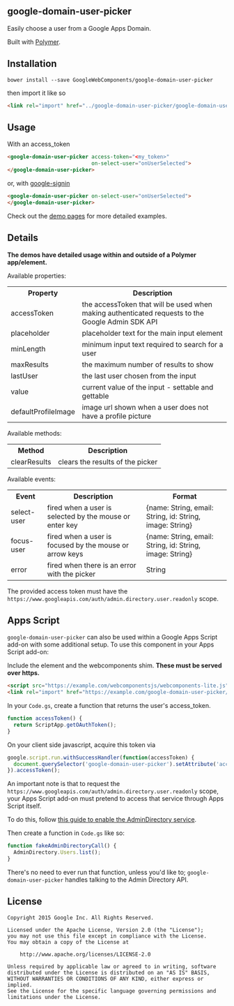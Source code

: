 ## google-domain-user-picker

Easily choose a user from a Google Apps Domain.

Built with [Polymer](https://polymer-project.org).

## Installation

```
bower install --save GoogleWebComponents/google-domain-user-picker
```

then import it like so

```html
<link rel="import" href="../google-domain-user-picker/google-domain-user-picker.html">
```

## Usage

With an access_token

```html
<google-domain-user-picker access-token="<my_token>"
                           on-select-user="onUserSelected">
</google-domain-user-picker>
```

or, with [google-signin](https://github.com/GoogleWebComponents/google-signin)

```html
<google-domain-user-picker on-select-user="onUserSelected">
</google-domain-user-picker>
```

Check out the [demo pages](demo) for more detailed examples.

## Details

**The demos have detailed usage within and outside of a Polymer app/element.**

Available properties:

<table>
  <tr>
    <th>Property</th>
    <th>Description</th>
  </tr>
  <tr>
    <td>accessToken</td>
    <td>the accessToken that will be used when making authenticated requests to the Google Admin SDK API</td>
  </tr>
  <tr>
    <td>placeholder</td>
    <td>placeholder text for the main input element</td>
  </tr>
  <tr>
    <td>minLength</td>
    <td>minimum input text required to search for a user</td>
  </tr>
  <tr>
    <td>maxResults</td>
    <td>the maximum number of results to show</td>
  </tr>
  <tr>
    <td>lastUser</td>
    <td>the last user chosen from the input</td>
  </tr>
  <tr>
    <td>value</td>
    <td>current value of the input - settable and gettable</td>
  </tr>
  <tr>
    <td>defaultProfileImage</td>
    <td>image url shown when a user does not have a profile picture</td>
  </tr>
</table>

Available methods:

<table>
  <tr>
    <th>Method</th>
    <th>Description</th>
  </tr>
  <tr>
    <td>clearResults</td>
    <td>clears the results of the picker</td>
  </tr>
</table>

Available events:

<table>
  <tr>
    <th>Event</th>
    <th>Description</th>
    <th>Format</th>
  </tr>
  <tr>
    <td>select-user</td>
    <td>fired when a user is selected by the mouse or enter key</td>
    <td>{name: String, email: String, id: String, image: String}</td>
  </tr>
  <tr>
    <td>focus-user</td>
    <td>fired when a user is focused by the mouse or arrow keys</td>
    <td>{name: String, email: String, id: String, image: String}</td>
  </tr>
  <tr>
    <td>error</td>
    <td>fired when there is an error with the picker</td>
    <td>String</td>
  </tr>
</table>

The provided access token must have the `https://www.googleapis.com/auth/admin.directory.user.readonly` scope.

## Apps Script

`google-domain-user-picker` can also be used within a Google Apps Script add-on with some additional setup. To use this component in your Apps Script add-on:

Include the element and the webcomponents shim. **These must be served over https.**

```html
<script src="https://example.com/webcomponentsjs/webcomponents-lite.js"></script>
<link rel="import" href="https://example.com/google-domain-user-picker/google-domain-user-picker.html">
```

In your `Code.gs`, create a function that returns the user's access_token.

```js
function accessToken() {
  return ScriptApp.getOAuthToken();
}
```

On your client side javascript, acquire this token via

```js
google.script.run.withSuccessHandler(function(accessToken) {
  document.querySelector('google-domain-user-picker').setAttribute('access-token', accessToken);
}).accessToken();
```
An important note is that to request the `https://www.googleapis.com/auth/admin.directory.user.readonly` scope, your Apps Script add-on must pretend to access that service through Apps Script itself.

To do this, follow [this guide to enable the AdminDirectory service](https://developers.google.com/apps-script/guides/services/advanced).

Then create a function in `Code.gs` like so:

```js
function fakeAdminDirectoryCall() {
  AdminDirectory.Users.list();
}
```

There's no need to ever run that function, unless you'd like to; `google-domain-user-picker` handles talking to the Admin Directory API.

## License

```
Copyright 2015 Google Inc. All Rights Reserved.

Licensed under the Apache License, Version 2.0 (the "License");
you may not use this file except in compliance with the License.
You may obtain a copy of the License at

    http://www.apache.org/licenses/LICENSE-2.0

Unless required by applicable law or agreed to in writing, software
distributed under the License is distributed on an "AS IS" BASIS,
WITHOUT WARRANTIES OR CONDITIONS OF ANY KIND, either express or implied.
See the License for the specific language governing permissions and
limitations under the License.
```
